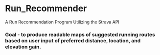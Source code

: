 # Run_Recommender
A Run Recommendation Program Utilizing the Strava API

### Goal - to produce readable maps of suggested running routes based on user input of preferred distance, location, and elevation gain.
